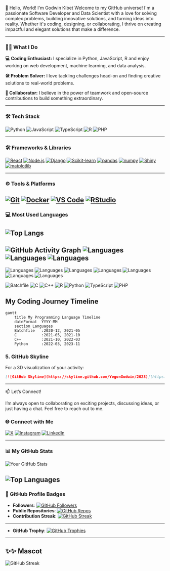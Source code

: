 👋 Hello, World! I'm Godwin Kibet
Welcome to my GitHub universe! I'm a passionate Software Developer and Data Scientist with a love for solving complex problems, building innovative solutions, and turning ideas into reality. Whether it's coding, designing, or collaborating, I thrive on creating impactful and elegant solutions that make a difference.

---
 
### 🚀🔥 What I Do

**💻 Coding Enthusiast:** I specialize in Python, JavaScript, R and enjoy working on web development, machine learning, and data analysis.

**🛠️ Problem Solver:** I love tackling challenges head-on and finding creative solutions to real-world problems.

**🤝 Collaborator:** I believe in the power of teamwork and open-source contributions to build something extraordinary.

***

### 🛠️ Tech Stack

![Python](https://img.shields.io/badge/python-3776AB?style=for-the-badge&logo=python&logoColor=white)
![JavaScript](https://img.shields.io/badge/javascript-F7DF1E?style=for-the-badge&logo=javascript&logoColor=black)
![TypeScript](https://img.shields.io/badge/typescript-3178C6?logo=typescript&logoColor=white&style=for-the-badge) 
![R](https://img.shields.io/badge/R-276DC3?logo=r&logoColor=white&style=for-the-badge) 
![PHP](https://img.shields.io/badge/PHP-777BB4?logo=php&logoColor=white&style=for-the-badge)

***

### 🛠️ Frameworks & Libraries

 [![React](https://img.shields.io/badge/react-61DAFB?style=for-the-badge&logo=react&logoColor=black)](https://reactjs.org/)
 [![Node.js](https://img.shields.io/badge/node.js-339933?style=for-the-badge&logo=node-dot-js&logoColor=white)](https://nodejs.org/)
 [![Django](https://img.shields.io/badge/django-092E20?style=for-the-badge&logo=django&logoColor=white)](https://www.djangoproject.com/)
 [![Scikit-learn](https://img.shields.io/badge/scikit--learn-F7931E?style=for-the-badge&logo=scikit-learn&logoColor=white)](https://scikit-learn.org/)
 [![pandas](https://img.shields.io/badge/pandas-150458?style=for-the-badge&logo=pandas&logoColor=white)](https://pandas.pydata.org/)
 [![numpy](https://img.shields.io/badge/numpy-013243?style=for-the-badge&logo=numpy&logoColor=white)](https://numpy.org/)
 [![Shiny](https://img.shields.io/badge/shiny-276DC3?logo=r&logoColor=white&style=for-the-badge)](https://shiny.posit.co/)
 [![matplotlib](https://img.shields.io/badge/matplotlib-11557C?style=for-the-badge&logo=matplotlib&logoColor=white)](https://matplotlib.org/)

   ---

### ⚙️ Tools & Platforms

 [![Git](https://img.shields.io/badge/git-F05032?style=for-the-badge&logo=git&logoColor=white)](https://git-scm.com/)
 [![Docker](https://img.shields.io/badge/docker-2496ED?style=for-the-badge&logo=docker&logoColor=white)](https://www.docker.com/)
 [![VS Code](https://img.shields.io/badge/vs%20code-007ACC?style=for-the-badge&logo=visual-studio-code&logoColor=white)](https://code.visualstudio.com/)
 [![RStudio](https://img.shields.io/badge/rstudio-75AADB?logo=rstudio&logoColor=white&style=for-the-badge)](https://posit.co/products/open-source/rstudio/)
---
### 💻 Most Used Languages
 ![Top Langs](https://github-readme-stats.vercel.app/api/top-langs/?username=YegonGodwin&layout=compact&langs_count=8&hide=Jupyter%20Notebook,Other)
  ---

![GitHub Activity Graph](https://github-readme-activity-graph.vercel.app/graph?username=YegonGodwin&theme=github)
![Languages](https://img.shields.io/badge/-Batchfile-000000?style=flat&logo=gnubash)
![Languages](https://img.shields.io/badge/-C-A8B9CC?style=flat&logo=c)
![Languages](https://img.shields.io/badge/-C++-00599C?style=flat&logo=c%2B%2B)
---
![Languages](https://img.shields.io/badge/-Batchfile-000000?style=flat&logo=gnubash)
![Languages](https://img.shields.io/badge/-C-A8B9CC?style=flat&logo=c)
![Languages](https://img.shields.io/badge/-C++-00599C?style=flat&logo=c%2B%2B)
![Languages](https://img.shields.io/badge/-R-276DC3?style=flat&logo=r)
![Languages](https://img.shields.io/badge/-Python-3776AB?style=flat&logo=python)
![Languages](https://img.shields.io/badge/-TypeScript-3178C6?style=flat&logo=typescript)
![Languages](https://img.shields.io/badge/-PHP-777BB4?style=flat&logo=php)

<img src="https://img.shields.io/badge/-Batchfile-000000?style=flat&logo=gnubash" alt="Batchfile"> <img src="https://img.shields.io/badge/-C-A8B9CC?style=flat&logo=c" alt="C"> <img src="https://img.shields.io/badge/-C++-00599C?style=flat&logo=c%2B%2B" alt="C++"> <img src="https://img.shields.io/badge/-R-276DC3?style=flat&logo=r" alt="R"> <img src="https://img.shields.io/badge/-Python-3776AB?style=flat&logo=python" alt="Python"> <img src="https://img.shields.io/badge/-TypeScript-3178C6?style=flat&logo=typescript" alt="TypeScript"> <img src="https://img.shields.io/badge/-PHP-777BB4?style=flat&logo=php" alt="PHP">
## My Coding Journey Timeline

```mermaid
gantt
    title My Programming Language Timeline
    dateFormat  YYYY-MM
    section Languages
    Batchfile   :2020-12, 2021-05
    C           :2021-05, 2021-10
    C++         :2021-10, 2022-03
    Python      :2022-03, 2023-11
```

### 5. **GitHub Skyline**
For a 3D visualization of your activity:
```markdown
[![GitHub Skyline](https://skyline.github.com/YegonGodwin/2023)](https://skyline.github.com)

```
---

📫 Let’s Connect!

I’m always open to collaborating on exciting projects, discussing ideas, or just having a chat. Feel free to reach out to me.
### 🌐 Connect with Me

[![X](https://img.shields.io/badge/X-1DA1F2?style=for-the-badge&logo=twitter&logoColor=white)](https://x.com/FlynnGoodie)
[![Instagram](https://img.shields.io/badge/INSTAGRAM-E4405F?style=for-the-badge&logo=instagram&logoColor=white)](https://instagram.com/godwinkibette)
[![LinkedIn](https://img.shields.io/badge/LINKEDIN-0077B5?style=for-the-badge&logo=linkedin&logoColor=white)](https://linkedin.com/in/godwinkibet)

---
### 📊 My GitHub Stats

![Your GitHub Stats](https://github-readme-stats.vercel.app/api?username=YegonGodwin&show_icons=true&theme=dark&count_private=true&include_all_commits=true)

![Top Languages](https://github-readme-stats.vercel.app/api/top-langs/?username=YegonGodwin&layout=compact&theme=dark)
---
### 🏅 GitHub Profile Badges

- **Followers**:           [![GitHub Followers](https://img.shields.io/github/followers/YegonGodwin?label=Followers&style=for-the-badge&color=orange)](https://github.com/YegonGodwin)
- **Public Repositories**: [![GitHub Repos](https://img.shields.io/github/repo-size/YegonGodwin/YegonGodwin?label=Repos&style=for-the-badge&color=blue)](https://github.com/yourusername?tab=repositories)
- **Contribution Streak**: [![GitHub Streak](https://streak-stats.demolab.com/?user=YegonGodwin&theme=dark)](https://git.io/streak-stats)
 ---
- **GitHub Trophy**:       [![GitHub Trophies](https://github-profile-trophy.vercel.app/?username=YegonGodwin&theme=dark&row=1&column=5&margin-w=15&margin-h=15)](https://github.com/YegonGodwin)


---

## ✨✨ Mascot

![GitHub Streak](https://images.unsplash.com/photo-1618401479427-c8ef9465fbe1?w=600&auto=format&fit=crop&q=60&ixlib=rb-4.0.3&ixid=M3wxMjA3fDB8MHxzZWFyY2h8Mnx8R2l0SHVifGVufDB8fDB8fHww)
<!---
YegonGodwin/YegonGodwin is a ✨ special ✨ repository because its `README.md` (this file) appears on your GitHub profile.
You can click the Preview link to take a look at your changes.
--->
